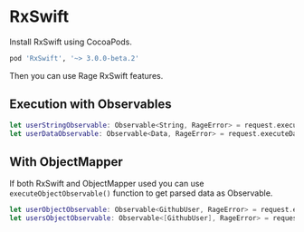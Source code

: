 RxSwift
=============================
Install RxSwift using CocoaPods.
```ruby
pod 'RxSwift', '~> 3.0.0-beta.2'
```
Then you can use Rage RxSwift features.

## Execution with Observables ##
```swift
let userStringObservable: Observable<String, RageError> = request.executeStringObservable()
let userDataObservable: Observable<Data, RageError> = request.executeDataObservable()
```

## With ObjectMapper ##
If both RxSwift and ObjectMapper used you can use `executeObjectObservable()` function to get parsed data as Observable.
```swift
let userObjectObservable: Observable<GithubUser, RageError> = request.executeObjectObservable() // Where GithubUser is Mappable
let usersObjectObservable: Observable<[GithubUser], RageError> = request.executeObjectObservable() // Works for arrays too
```

